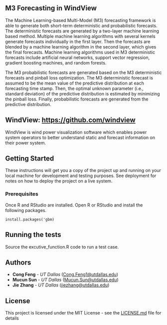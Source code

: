## M3 Forecasting in WindView
The Machine Learning-based Multi-Model (M3) forecasting framework is able to generate both short-term deterministic and probabilistic forecasts. The deterministic forecasts are generated by a two-layer machine learning based method. Multiple machine learning algorithms with several kernels generate forecasts individually in the first layer. Then the forecasts are blended by a machine learning algorithm in the second layer, which gives the final forecasts. Machine learning algorithms used in M3 deterministic forecasts include artificial neural networks, support vector regression, gradient boosting machines, and random forests.

The M3 probabilistic forecasts are generated based on the M3 deterministic forecasts and pinball loss optimization. The M3 deterministic forecast is assumed to be the mean value of the predictive distribution at each forecasting time stamp. Then, the optimal unknown parameter (i.e., standard deviation) of the predictive distribution is estimated by minimizing the pinball loss. Finally, probabilistic forecasts are generated from the predictive distribution.

## WindView: https://github.com/windview
WindView is wind power visualization software which enables power system operators to better understand static and forecast information on their power system.


## Getting Started

These instructions will get you a copy of the project up and running on your local machine for development and testing purposes. See deployment for notes on how to deploy the project on a live system.

### Prerequisites

Once R and RStudio are installed. Open R or RStudio and install the following packages.

```
install.packages('gbm)
```

## Running the tests

Source the excutive_function.R code to run a test case.

## Authors

* **Cong Feng** - *UT Dallas* (Cong.Feng1@utdallas.edu)
* **Mucun Sun** - *UT Dallas* (Mucun.Sun@utdallas.edu)
* **Jie Zhang** - *UT Dallas* (jiezhang@utdallas.edu)

## License

This project is licensed under the MIT License - see the [LICENSE.md](LICENSE.md) file for details

